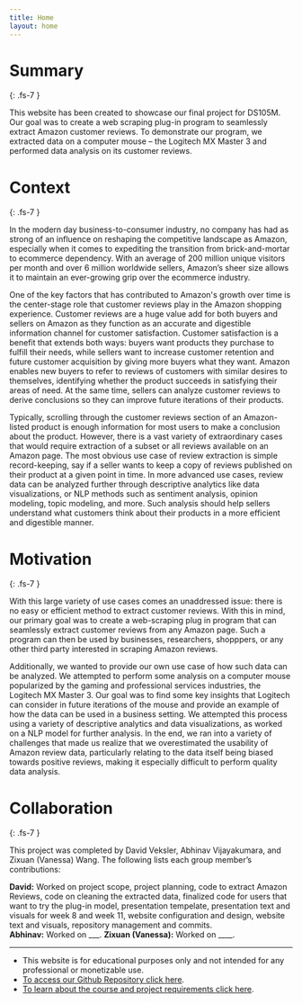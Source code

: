 ```yaml
---
title: Home
layout: home
---
```


# **Summary**
{: .fs-7 }

This website has been created to showcase our final project for DS105M. Our goal was to create a web scraping plug-in program to seamlessly extract Amazon customer reviews. To demonstrate our program, we extracted data on a computer mouse – the Logitech MX Master 3 and performed data analysis on its customer reviews. 

# **Context**
{: .fs-7 }

In the modern day business-to-consumer industry, no company has had as strong of an influence on reshaping the competitive landscape as Amazon, especially when it comes to expediting the transition from brick-and-mortar to ecommerce dependency. With an average of 200 million unique visitors per month and over 6 million worldwide sellers, Amazon’s sheer size allows it to maintain an ever-growing grip over the ecommerce industry. 

One of the key factors that has contributed to Amazon's growth over time is the center-stage role that customer reviews play in the Amazon shopping experience. Customer reviews are a huge value add for both buyers and sellers on Amazon as they function as an accurate and digestible information channel for customer satisfaction. Customer satisfaction is a benefit that extends both ways: buyers want products they purchase to fulfill their needs, while sellers want to increase customer retention and future customer acquisition by giving more buyers what they want. Amazon enables new buyers to refer to reviews of customers with similar desires to themselves, identifying whether the product succeeds in satisfying their areas of need. At the same time, sellers can analyze customer reviews to derive conclusions so they can improve future iterations of their products. 

Typically, scrolling through the customer reviews section of an Amazon-listed product is enough information for most users to make a conclusion about the product. However, there is a vast variety of extraordinary cases that would require extraction of a subset or all reviews available on an Amazon page. The most obvious use case of review extraction is simple record-keeping, say if a seller wants to keep a copy of reviews published on their product at a given point in time. In more advanced use cases, review data can be analyzed further through descriptive analytics like data visualizations, or NLP methods such as sentiment analysis, opinion modeling, topic modeling, and more. Such analysis should help sellers understand what customers think about their products in a more efficient and digestible manner. 

# **Motivation**
{: .fs-7 }

With this large variety of use cases comes an unaddressed issue: there is no easy or efficient method to extract customer reviews. With this in mind, our primary goal was to create a web-scraping plug in program that can seamlessly extract customer reviews from any Amazon page. Such a program can then be used by businesses, researchers, shopppers, or any other third party interested in scraping Amazon reviews.   

Additionally, we wanted to provide our own use case of how such data can be analyzed. We attempted to perform some analysis on a computer mouse popularized by the gaming and professional services industries, the Logitech MX Master 3. Our goal was to find some key insights that Logitech can consider in future iterations of the mouse and provide an example of how the data can be used in a business setting. We attempted this process using a variety of descriptive analytics and data visualizations, as worked on a NLP model for further analysis. In the end, we ran into a variety of challenges that made us realize that we overestimated the usability of Amazon review data, particularly relating to the data itself being biased towards positive reviews, making it especially difficult to perform quality data analysis. 

# **Collaboration**
{: .fs-7 }

This project was completed by David Veksler, Abhinav Vijayakumara, and Zixuan (Vanessa) Wang. The following lists each group member’s contributions:

**David:** Worked on project scope, project planning, code to extract Amazon Reviews, code on cleaning the extracted data, finalized code for users that want to try the plug-in model, presentation tempelate, presentation text and visuals for week 8 and week 11, website configuration and design, website text and visuals, repository management and commits.  
**Abhinav:** Worked on ___. 
**Zixuan (Vanessa):** Worked on ____. 

----

- This website is for educational purposes only and not intended for any professional or monetizable use.
- [To access our Github Repository click here](https://github.com/dveksler02/dveksler02.github.io).
- [To learn about the course and project requirements click here](https://lse-dsi.github.io/lse-ds105-course-notes/).
